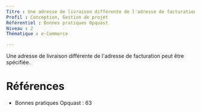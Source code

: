 ```yaml
---
Titre : Une adresse de livraison différente de l'adresse de facturation peut être spécifiée.
Profil : Conception, Gestion de projet
Référentiel : Bonnes pratiques Opquast
Niveau : 2
Thématique : e-Commerce

---
```

Une adresse de livraison différente de l'adresse de facturation peut être spécifiée.

# Références

*   Bonnes pratiques Opquast : 63